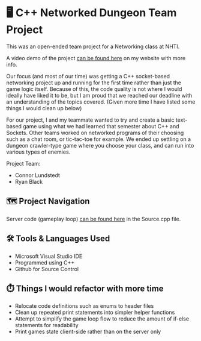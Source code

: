 # 🖥️ C++ Networked Dungeon Team Project

This was an open-ended team project for a Networking class at NHTI. 

A video demo of the project [can be found here](https://conlundstedt.com/cppnetworked.html) on my website with more info.

Our focus (and most of our time) was getting a C++ socket-based networking project up and running for the first time rather than just the game logic itself. Because of this, the code quality is not where I would ideally have liked it to be, but I am proud that we reached our deadline with an understanding of the topics covered. (Given more time I have listed some things I would clean up below)

For our project, I and my teammate wanted to try and create a basic text-based game using what we had learned that semester about C++ and Sockets. Other teams worked on networked programs of their choosing such as a chat room, or tic-tac-toe for example. We ended up settling on a dungeon crawler-type game where you choose your class, and can run into various types of enemies.

Project Team:
- Connor Lundstedt
- Ryan Black

## 	:world_map: Project Navigation

Server code (gameplay loop) [can be found here](https://github.com/clundstedt225/CppNetworkedDungeon/blob/main/Lundstedt_Black_Sockets/UDP/serverOutline/Source.cpp) in the Source.cpp file.

## 	:hammer_and_wrench: Tools & Languages Used
- Microsoft Visual Studio IDE
- Programmed using C++
- Github for Source Control

##	:stopwatch: Things I would refactor with more time
- Relocate code definitions such as enums to header files
- Clean up repeated print statements into simpler helper functions
- Attempt to simplify the game loop flow to reduce the amount of if-else statements for readability
- Print games state client-side rather than on the server only
